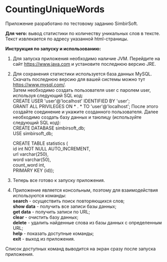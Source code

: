 # CountingUniqueWords
Приложение разработано по тестовому заданию SimbirSoft. 

**Для чего:** вывод статистики по количеству уникальных слов в тексте. Текст извлекается по адресу указанной html-страницы. 

**Инструкция по запуску и использованию:**  
1. Для запуска приложения необходимо наличие JVM. Перейдите на сайт https://www.java.com и установите последнюю версию JRE.
2. Для сохранения статистики используется база данных MySQL. Скачать последнюю версию для вашей системы можно тут https://www.mysql.com/.  
  Затем необходимо создать пользователя user с паролем user, используя следующий SQL код:  
  CREATE USER 'user'@'localhost' IDENTIFIED BY 'user';  
  GRANT ALL PRIVILEGES ON * . * TO 'user'@'localhost';
  После этого создайте соединение и укажите созданного пользователя.
  Далее необходимо создать базу данных и таюлицу (используйте следующий SQL код):  
  CREATE DATABASE  simbirsoft_db;  
  USE simbirsoft_db;  

    CREATE TABLE statistics (  
    id int NOT NULL AUTO_INCREMENT,  
    url varchar(250),  
    word varchar(50),  
    count_word int,  
    PRIMARY KEY (id));  
    
3. Теперь все готово к запуску приложения.  
4. Приложение является консольным, поэтому для взаимодействия используются команды:  
  **search** - осуществить поиск повторяющихся слов;  
  **show data** - получить все записи базы данных;  
  **get data** - получить записи по URL;  
  **clear** - очистить базу данных;  
  **delete** - удалить найденные слова из базы данных с определенным URL;  
  **help** - показать доступные команды;  
  **exit** - выход из приложения.  
  
  Список доступных команд выводится на экран сразу после запуска приложения.
    
